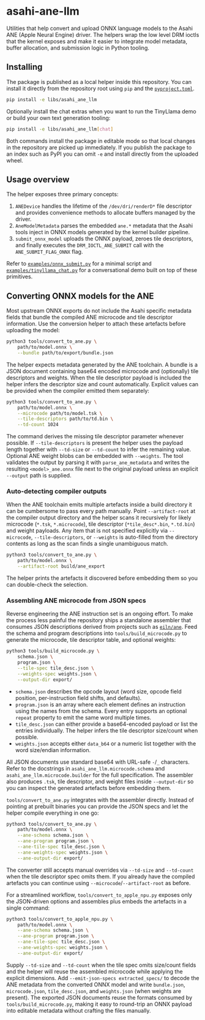 # asahi-ane-llm

Utilities that help convert and upload ONNX language models to the Asahi ANE
(Apple Neural Engine) driver. The helpers wrap the low level DRM ioctls that the
kernel exposes and make it easier to integrate model metadata, buffer
allocation, and submission logic in Python tooling.

## Installing

The package is published as a local helper inside this repository. You can
install it directly from the repository root using `pip` and the [`pyproject.toml`](pyproject.toml).

```bash
pip install -e libs/asahi_ane_llm
```

Optionally install the chat extras when you want to run the TinyLlama demo or
build your own text generation tooling:

```bash
pip install -e libs/asahi_ane_llm[chat]
```

Both commands install the package in editable mode so that local changes in the
repository are picked up immediately. If you publish the package to an index
such as PyPI you can omit `-e` and install directly from the uploaded wheel.

## Usage overview

The helper exposes three primary concepts:

1. `ANEDevice` handles the lifetime of the `/dev/dri/renderD*` file descriptor
   and provides convenience methods to allocate buffers managed by the driver.
2. `AneModelMetadata` parses the embedded `ane.*` metadata that the Asahi tools
   inject in ONNX models generated by the kernel builder pipeline.
3. `submit_onnx_model` uploads the ONNX payload, zeroes tile descriptors, and
   finally executes the `DRM_IOCTL_ANE_SUBMIT` call with the `ANE_SUBMIT_FLAG_ONNX`
   flag.

Refer to [`examples/onnx_submit.py`](../../examples/onnx_submit.py) for a minimal
script and [`examples/tinyllama_chat.py`](../../examples/tinyllama_chat.py) for a
conversational demo built on top of these primitives.

## Converting ONNX models for the ANE

Most upstream ONNX exports do not include the Asahi specific metadata fields
that bundle the compiled ANE microcode and tile descriptor information. Use the
conversion helper to attach these artefacts before uploading the model:

```bash
python3 tools/convert_to_ane.py \
    path/to/model.onnx \
    --bundle path/to/export/bundle.json
```

The helper expects metadata generated by the ANE toolchain. A bundle is a JSON
document containing base64 encoded microcode and (optionally) tile descriptors
and weights. When the tile descriptor payload is included the helper infers the
descriptor size and count automatically. Explicit values can be provided when
the compiler emitted them separately:

```bash
python3 tools/convert_to_ane.py \
    path/to/model.onnx \
    --microcode path/to/model.tsk \
    --tile-descriptors path/to/td.bin \
    --td-count 1024
```

The command derives the missing tile descriptor parameter whenever possible. If
`--tile-descriptors` is present the helper uses the payload length together with
`--td-size` or `--td-count` to infer the remaining value. Optional ANE weight
blobs can be embedded with `--weights`. The tool validates the output by
parsing it with `parse_ane_metadata` and writes the resulting `<model>_ane.onnx`
file next to the original payload unless an explicit `--output` path is
supplied.

### Auto-detecting compiler outputs

When the ANE toolchain emits multiple artefacts inside a build directory it can
be cumbersome to pass every path manually. Point `--artifact-root` at the
compiler output directory and the helper scans it recursively for likely
microcode (`*.tsk`, `*.microcode`), tile descriptor (`*tile_desc*.bin`,
`*.td.bin`) and weight payloads. Any item that is not specified explicitly via
`--microcode`, `--tile-descriptors`, or `--weights` is auto-filled from the
directory contents as long as the scan finds a single unambiguous match.

```bash
python3 tools/convert_to_ane.py \
    path/to/model.onnx \
    --artifact-root build/ane_export
```

The helper prints the artefacts it discovered before embedding them so you can
double-check the selection.

### Assembling ANE microcode from JSON specs

Reverse engineering the ANE instruction set is an ongoing effort. To make the
process less painful the repository ships a standalone assembler that consumes
JSON descriptions derived from projects such as
[`eiln/ane`](https://github.com/eiln/ane). Feed the schema and program
descriptions into `tools/build_microcode.py` to generate the microcode, tile
descriptor table, and optional weights:

```bash
python3 tools/build_microcode.py \
    schema.json \
    program.json \
    --tile-spec tile_desc.json \
    --weights-spec weights.json \
    --output-dir export/
```

* `schema.json` describes the opcode layout (word size, opcode field position,
  per-instruction field shifts, and defaults).
* `program.json` is an array where each element defines an instruction using the
  names from the schema. Every entry supports an optional `repeat` property to
  emit the same word multiple times.
* `tile_desc.json` can either provide a base64-encoded payload or list the
  entries individually. The helper infers the tile descriptor size/count when
  possible.
* `weights.json` accepts either `data_b64` or a numeric list together with the
  word size/endian information.

All JSON documents use standard base64 with URL-safe `-`/`_` characters. Refer
to the docstrings in `asahi_ane_llm.microcode.schema` and
`asahi_ane_llm.microcode.builder` for the full specification. The assembler also
produces `.tsk`, tile descriptor, and weight files inside `--output-dir` so you
can inspect the generated artefacts before embedding them.

`tools/convert_to_ane.py` integrates with the assembler directly. Instead of
pointing at prebuilt binaries you can provide the JSON specs and let the helper
compile everything in one go:

```bash
python3 tools/convert_to_ane.py \
    path/to/model.onnx \
    --ane-schema schema.json \
    --ane-program program.json \
    --ane-tile-spec tile_desc.json \
    --ane-weights-spec weights.json \
    --ane-output-dir export/
```

The converter still accepts manual overrides via `--td-size` and `--td-count`
when the tile descriptor spec omits them. If you already have the compiled
artefacts you can continue using `--microcode`/`--artifact-root` as before.

For a streamlined workflow, `tools/convert_to_apple_npu.py` exposes only the
JSON-driven options and assembles plus embeds the artefacts in a single
command:

```bash
python3 tools/convert_to_apple_npu.py \
    path/to/model.onnx \
    --ane-schema schema.json \
    --ane-program program.json \
    --ane-tile-spec tile_desc.json \
    --ane-weights-spec weights.json \
    --ane-output-dir export/
```

Supply `--td-size` and `--td-count` when the tile spec omits size/count fields
and the helper will reuse the assembled microcode while applying the explicit
dimensions. Add `--emit-json-specs extracted_specs/` to decode the ANE metadata
from the converted ONNX model and write `bundle.json`, `microcode.json`,
`tile_desc.json`, and `weights.json` (when weights are present). The exported
JSON documents reuse the formats consumed by `tools/build_microcode.py`, making
it easy to round-trip an ONNX payload into editable metadata without crafting
the files manually.
